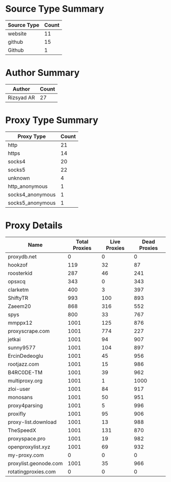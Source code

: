 # Source Type Summary

| Source Type | Count |
|-------------|-------|
| website | 11 |
| github | 15 |
| Github | 1 |


# Author Summary

| Author | Count |
|--------|-------|
| Rizsyad AR | 27 |


# Proxy Type Summary

| Proxy Type | Count |
|------------|-------|
| http | 21 |
| https | 14 |
| socks4 | 20 |
| socks5 | 22 |
| unknown | 4 |
| http_anonymous | 1 |
| socks4_anonymous | 1 |
| socks5_anonymous | 1 |


# Proxy Details

| Name | Total Proxies | Live Proxies | Dead Proxies |
|------|---------------|--------------|---------------|
| proxydb.net | 0 | 0 | 0 |
| hookzof | 119 | 32 | 87 |
| roosterkid | 287 | 46 | 241 |
| opsxcq | 343 | 0 | 343 |
| clarketm | 400 | 3 | 397 |
| ShiftyTR | 993 | 100 | 893 |
| Zaeem20 | 868 | 316 | 552 |
| spys | 800 | 33 | 767 |
| mmppx12 | 1001 | 125 | 876 |
| proxyscrape.com | 1001 | 774 | 227 |
| jetkai | 1001 | 94 | 907 |
| sunny9577 | 1001 | 104 | 897 |
| ErcinDedeoglu | 1001 | 45 | 956 |
| rootjazz.com | 1001 | 15 | 986 |
| B4RC0DE-TM | 1001 | 39 | 962 |
| multiproxy.org | 1001 | 1 | 1000 |
| zloi-user | 1001 | 84 | 917 |
| monosans | 1001 | 50 | 951 |
| proxy4parsing | 1001 | 5 | 996 |
| proxifly | 1001 | 95 | 906 |
| proxy-list.download | 1001 | 13 | 988 |
| TheSpeedX | 1001 | 131 | 870 |
| proxyspace.pro | 1001 | 19 | 982 |
| openproxylist.xyz | 1001 | 69 | 932 |
| my-proxy.com | 0 | 0 | 0 |
| proxylist.geonode.com | 1001 | 35 | 966 |
| rotatingproxies.com | 0 | 0 | 0 |
